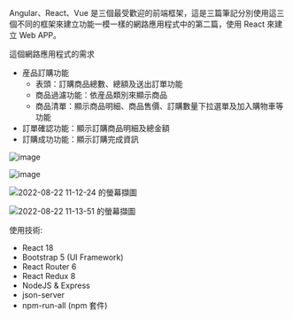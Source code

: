 Angular、React、Vue 是三個最受歡迎的前端框架，這是三篇筆記分別使用這三個不同的框架來建立功能一模一樣的網路應用程式中的第二篇，使用 React 來建立 Web APP。

這個網路應用程式的需求
- 産品訂購功能
    - 表頭：訂購商品總數、總額及送出訂單功能
    - 商品過濾功能：依産品類別來顯示商品
    - 商品清單：顯示商品明細、商品售價、訂購數量下拉選單及加入購物車等功能
- 訂單確認功能：顯示訂購商品明細及總金額
- 訂購成功功能：顯示訂購完成資訊

![image](https://user-images.githubusercontent.com/21993717/185827887-9df81f19-49fa-4948-adc3-1851acf9dc5a.png)

![image](https://user-images.githubusercontent.com/21993717/185831273-8dd2f971-ea12-4151-aed7-294303430af9.png)

![2022-08-22 11-12-24 的螢幕擷圖](https://user-images.githubusercontent.com/21993717/185831337-ca82deea-dacf-4c88-b3f3-83110f30cb12.png)

![2022-08-22 11-13-51 的螢幕擷圖](https://user-images.githubusercontent.com/21993717/185831442-f3cfe442-673f-4be6-b3e1-a5e71c45533b.png)


使用技術:

- React 18
- Bootstrap 5 (UI Framework)
- React Router 6
- React Redux 8
- NodeJS & Express
- json-server
- npm-run-all (npm 套件)
